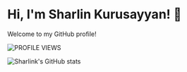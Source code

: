 # Hi, I'm Sharlin Kurusayyan! 👋

Welcome to my GitHub profile!

![PROFILE VIEWS](https://komarev.com/ghpvc/?username=sharlink&style=flat-square)

![Sharlink's GitHub stats](https://github-readme-stats.vercel.app/api?username=sharlink&show_icons=true&theme=radical)



<!-- You can customize this README with more sections, badges, or images! -->
